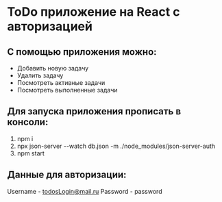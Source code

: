 # ToDo приложение на React с авторизацией

## С помощью приложения можно:

- Добавить новую задачу
- Удалить задачу
- Посмотреть активные задачи
- Посмотреть выполненные задачи

## Для запуска приложения прописать в консоли:

1. npm i
2. npx json-server --watch  db.json -m ./node_modules/json-server-auth
3. npm start

## Данные для авторизации:

Username - todosLogin@mail.ru
Password - password